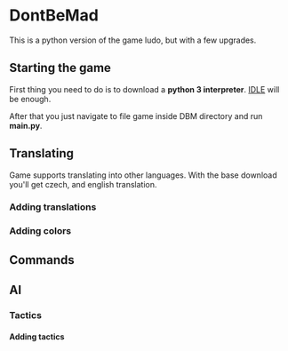 # DontBeMad
This is a python version of the game ludo, but with a few upgrades.

## Starting the game
First thing you need to do is to download a **python 3 interpreter**.
[IDLE](https://www.python.org/ftp/python/3.7.3/python-3.7.3.exe) will be enough.

After that you just navigate to file game inside DBM directory and run **main.py**.

## Translating
Game supports translating into other languages. With the base download you'll get czech,
and english translation.

### Adding translations

### Adding colors

## Commands

## AI

### Tactics

#### Adding tactics